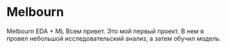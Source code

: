 # Melbourn
Melbourn EDA + ML
Всем привет.
Это мой первый проект. В нем я провел небольшой исследовательский анализ, а затем обучил модель.
